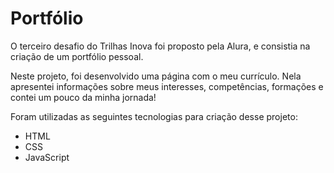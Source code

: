 <h1>Portfólio</h1>
<p>O terceiro desafio do Trilhas Inova foi proposto pela Alura, e consistia na criação de um portfólio pessoal.</p>
<p>Neste projeto, foi desenvolvido uma página com o meu currículo. Nela apresentei informações sobre meus interesses, competências, formações e contei um pouco da minha jornada!</p>
<p>Foram utilizadas as seguintes tecnologias para criação desse projeto:</p>
<ul>
  <li>HTML</li>
  <li>CSS</li>
  <li>JavaScript</li>
</ul>
